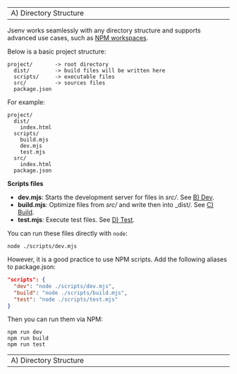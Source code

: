 <!-- TITLE: A) Directory Structure -->

<!-- PLACEHOLDER_START:NAV_PREV_NEXT -->

<table>
  <tr>
    <td width="2000px" align="left" nowrap>
      A) Directory Structure
    </td>
    <td width="2000px" align="right" nowrap>
      <a href="../b_dev/b_dev.md">&gt; B) Dev</a>
    </td>
  </tr>
</table>

<!-- PLACEHOLDER_END -->

Jsenv works seamlessly with any directory structure and supports advanced use cases, such as [NPM workspaces](https://docs.npmjs.com/cli/v8/using-npm/workspaces).

Below is a basic project structure:

```console
project/       -> root directory
  dist/        -> build files will be written here
  scripts/     -> executable files
  src/         -> sources files
  package.json
```

For example:

```console
project/
  dist/
    index.html
  scripts/
    build.mjs
    dev.mjs
    test.mjs
  src/
    index.html
  package.json
```

**Scripts files**

- **dev.mjs**: Starts the development server for files in _src/_. See [B) Dev](../b_dev/b_dev.md).
- **build.mjs**: Optimize files from _src/_ and write then into \_dist/. See [C) Build](../c_build/c_build.md).
- **test.mjs**: Execute test files. See [D) Test](../d_test/d_test.md).

You can run these files directly with `node`:

```console
node ./scripts/dev.mjs
```

However, it is a good practice to use NPM scripts. Add the following aliases to package.json:

```json
"scripts": {
  "dev": "node ./scripts/dev.mjs",
  "build": "node ./scripts/build.mjs",
  "test": "node ./scripts/test.mjs"
}
```

Then you can run them via NPM:

```console
npm run dev
npm run build
npm run test
```

<!-- PLACEHOLDER_START:NAV_PREV_NEXT -->

<table>
  <tr>
    <td width="2000px" align="left" nowrap>
      A) Directory Structure
    </td>
    <td width="2000px" align="right" nowrap>
      <a href="../b_dev/b_dev.md">&gt; B) Dev</a>
    </td>
  </tr>
</table>

<!-- PLACEHOLDER_END -->
